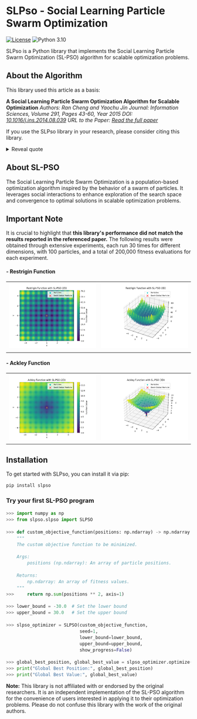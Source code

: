 # SLPso - Social Learning Particle Swarm Optimization

[![License](https://img.shields.io/badge/license-MIT-blue.svg)](https://opensource.org/licenses/MIT)
![Python 3.10](https://img.shields.io/badge/Python-3.10-blue)



SLPso is a Python library that implements the Social Learning Particle Swarm Optimization (SL-PSO) algorithm for scalable optimization problems.

## About the Algorithm
This library used this article as a basis:

**A Social Learning Particle Swarm Optimization Algorithm for Scalable Optimization**
*Authors: Ran Cheng and Yaochu Jin*
*Journal: Information Sciences, Volume 291, Pages 43-60, Year 2015*
*DOI: [10.1016/j.ins.2014.08.039](https://doi.org/10.1016/j.ins.2014.08.039)*
*URL to the Paper: [Read the full paper](https://www.sciencedirect.com/science/article/pii/S0020025514008366)*

If you use the SLPso library in your research, please consider citing this library.

<details>
<summary>Reveal quote</summary>

**SLPso - Social Learning Particle Swarm Optimization** [Software]. (2023).  Available at: [https://github.com/vsg-root/slpso](https://github.com/vsg-root/slpso).

</details>



## About SL-PSO

The Social Learning Particle Swarm Optimization is a population-based optimization algorithm inspired by the behavior of a swarm of particles. It leverages social interactions to enhance exploration of the search space and convergence to optimal solutions in scalable optimization problems.

## Important Note

It is crucial to highlight that **this library's performance did not match the results reported in the referenced paper.** The following results were obtained through extensive experiments, each run 30 times for different dimensions, with 100 particles, and a total of 200,000 fitness evaluations for each experiment.
#### - **Restrigin** Function

<div align="center">
  <table>
    <tr>
      <td align="center">
        <img src="assets/restrigin_2d_plot.png" alt="Texto Alternativo 1">
      </td>
      <td align="center">
        <img src="assets/restrigin_3d_plot.png" alt "Texto Alternativo 2">
      </td>
    </tr>
    <tr>
      <td align="center"></td>
      <td align="center"></td>
    </tr>
  </table>
</div>

#### - **Ackley** Function

<div align="center">
  <table>
    <tr>
      <td align="center">
        <img src="assets/ackley_2d_plot.png" alt="Texto Alternativo 1">
      </td>
      <td align="center">
        <img src="assets/ackley_3d_plot.png" alt "Texto Alternativo 2">
      </td>
    </tr>
    <tr>
      <td align="center"></td>
      <td align="center"></td>
    </tr>
  </table>
</div>


## Installation

To get started with SLPso, you can install it via pip:

```bash
pip install slpso
```
### Try your first SL-PSO program

```python
>>> import numpy as np
>>> from slpso.slpso import SLPSO

>>> def custom_objective_function(positions: np.ndarray) -> np.ndarray:
    """
    The custom objective function to be minimized.

    Args:
        positions (np.ndarray): An array of particle positions.

    Returns:
        np.ndarray: An array of fitness values.
    """
>>>     return np.sum(positions ** 2, axis=1)

>>> lower_bound = -30.0  # Set the lower bound
>>> upper_bound = 30.0   # Set the upper bound

>>> slpso_optimizer = SLPSO(custom_objective_function,
                            seed=1,
                            lower_bound=lower_bound,
                            upper_bound=upper_bound,
                            show_progress=False)

>>> global_best_position, global_best_value = slpso_optimizer.optimize()
>>> print("Global Best Position:", global_best_position)
>>> print("Global Best Value:", global_best_value)
```


**Note:** This library is not affiliated with or endorsed by the original researchers. It is an independent implementation of the SL-PSO algorithm for the convenience of users interested in applying it to their optimization problems. Please do not confuse this library with the work of the original authors.
